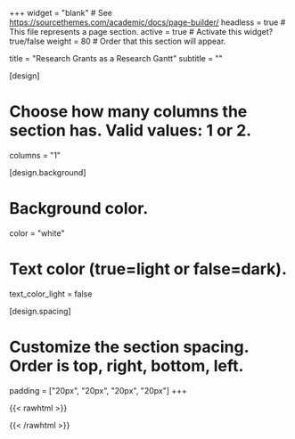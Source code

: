 +++
widget = "blank"  # See https://sourcethemes.com/academic/docs/page-builder/
headless = true  # This file represents a page section.
active = true  # Activate this widget? true/false
weight = 80  # Order that this section will appear.

title = "Research Grants as a Research Gantt"
subtitle = ""

[design]
  # Choose how many columns the section has. Valid values: 1 or 2.
  columns = "1"

[design.background]
  # Background color.
   color = "white"
  
  # Text color (true=light or false=dark).
  text_color_light = false

[design.spacing]
  # Customize the section spacing. Order is top, right, bottom, left.
  padding = ["20px", "20px", "20px", "20px"]
+++


{{< rawhtml >}}
<div id="chart_div"></div>
<script type="text/javascript" src="https://www.gstatic.com/charts/loader.js"></script>
  <script type="text/javascript">
    google.charts.load('current', {'packages':['gantt']});
    google.charts.setOnLoadCallback(drawChart);

    function drawChart() {

      var data = new google.visualization.DataTable();
      data.addColumn('string', 'Task ID');
      data.addColumn('string', 'Task Name');
      data.addColumn('string', 'Resource');
      data.addColumn('date', 'Start Date');
      data.addColumn('date', 'End Date');
      data.addColumn('number', 'Duration');
      data.addColumn('number', 'Percent Complete');
      data.addColumn('string', 'Dependencies');

      data.addRows([
	['16Mitacs', 'Mitacs Globalink Research Grant', 'Miscellaneous',
         new Date(2016, 8, 14), new Date(2016, 12, 14), null, 100, null],
        ['1718QEII', 'QEII IBM Scholarship', 'Industry',
         new Date(2017, 9, 1), new Date(2018, 8, 31), null, 100, null],
        ['1819QEII', 'QEII IBM Scholarship', 'Industry',
         new Date(2018, 9, 1), new Date(2019, 8, 31), null, 100, null],
        ['1920QEII', 'QEII IBM Scholarship', 'Industry',
         new Date(2019, 9, 1), new Date(2020, 8, 31), null, 80, null],
        ['17AAFC', 'AAFC Soybean Research Contract', 'Government - AAFC',
         new Date(2017, 9, 1), new Date(2018, 3, 31), null, 100, null],
        ['18AAFC', 'AAFC Soybean Research Contract', 'Government - AAFC',
         new Date(2018, 11, 2), new Date(2019, 1, 14), null, 100, null],
        ['19AAFC', 'AAFC Soybean Research Contract', 'Government - AAFC',
         new Date(2019, 5, 19), new Date(2019, 7, 19), null, 100, null],
        ['17NRCan', 'Nat. Res. Canada Grant', 'Government - NRCan',
         new Date(2017, 1, 1), new Date(2017, 3, 31), null, 100, null],
        ['18NRCan', 'Nat. Res. Canada Grant', 'Government - NRCan',
         new Date(2018, 1, 1), new Date(2018, 3, 31), null, 100, null],
        ['19NRCan', 'Nat. Res. Canada Grant', 'Government - NRCan',
         new Date(2019, 1, 1), new Date(2019, 3, 31), null, 100, null],
        ['misc18', 'Research Support Grant', 'Miscellaneous',
         new Date(2018, 5, 1), new Date(2018, 5, 31), null, 100, null],
	['misc18', 'NSERC Alliance - COVID19 Grant', 'Industry',
         new Date(2020, 7, 1), new Date(2021, 7, 1), null, 1, null]
      ]);

      var options = {
        height: 400,
        gantt: {
          trackHeight: 30
        }
      };

      var chart = new google.visualization.Gantt(document.getElementById('chart_div'));

      chart.draw(data, options);
    }
  </script>
{{< /rawhtml >}}

